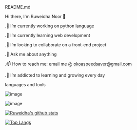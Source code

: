 README.md

Hi there, I'm Ruweidha Noor 👋

.🔭 I’m currently working on python language

.🌱 I’m currently learning web development

.👯 I’m looking to collaborate on a front-end project

.💬 Ask me about anything

.📫 How to reach me: email me @ okoaspeedsaver@gmail.com

.🌱 I’m addicted to learning and growing every day

languages and tools

![image](https://user-images.githubusercontent.com/71156452/162218595-4496a722-6ce6-43d1-aa0f-81db0372daae.png)

![image](https://user-images.githubusercontent.com/71156452/162218718-f6725e6e-2234-4bf3-95b7-7374c3612cfb.png)

[![Ruweidha's github stats](https://github-readme-stats.vercel.app/api?username=aaliyanah56&count_private=true&show_icons=true&theme=radical&hide_rank=false)](https://github.com/anuraghazra/github-readme-stats)


[![Top Langs](https://github-readme-stats.vercel.app/api/top-langs/?username=aaliyanah56)](https://github.com/aaliyanah56/github-readme-stats)
